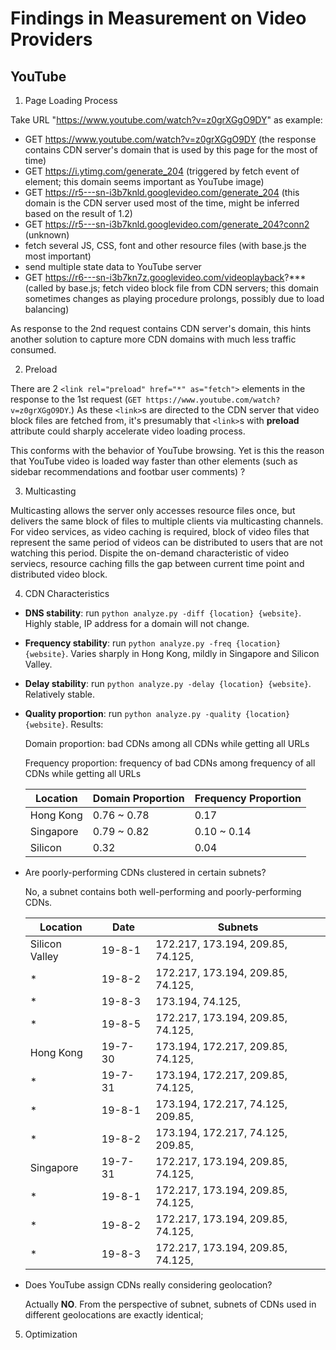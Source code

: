 # Findings in Measurement on Video Providers

## YouTube

1. Page Loading Process

Take URL "https://www.youtube.com/watch?v=z0grXGgO9DY" as example:

* GET https://www.youtube.com/watch?v=z0grXGgO9DY (the response contains CDN server's domain that is used by this page for the most of time)
* GET https://i.ytimg.com/generate_204 (triggered by fetch event of <link> element; this domain seems important as YouTube image)
* GET https://r5---sn-i3b7knld.googlevideo.com/generate_204 (this domain is the CDN server used most of the time, might be inferred based on the result of 1.2)
* GET https://r5---sn-i3b7knld.googlevideo.com/generate_204?conn2 (unknown)
* fetch several JS, CSS, font and other resource files (with base.js the most important)
* send multiple state data to YouTube server
* GET https://r6---sn-i3b7kn7z.googlevideo.com/videoplayback?*** (called by base.js; fetch video block file from CDN servers; this domain sometimes changes as playing procedure prolongs, possibly due to load balancing)

As response to the 2nd request contains CDN server's domain, this hints another solution to capture more CDN domains with much less traffic consumed.

2. Preload

There are 2 `<link rel="preload" href="*" as="fetch">` elements in the response to the 1st request (`GET https://www.youtube.com/watch?v=z0grXGgO9DY`.) As these `<link>`s are directed to the CDN server that video block files are fetched from, it's presumably that `<link>`s with **preload** attribute could sharply accelerate video loading process. 

This conforms with the behavior of YouTube browsing. Yet is this the reason that YouTube video is loaded way faster than other elements (such as sidebar recommendations and footbar user comments) ?

3. Multicasting

Multicasting allows the server only accesses resource files once, but delivers the same block of files to multiple clients via multicasting channels. For video services, as video caching is required, block of video files that represent the same period of videos can be distributed to users that are not watching this period. Dispite the on-demand characteristic of video serviecs, resource caching fills the gap between current time point and distributed video block. 

4. CDN Characteristics

* **DNS stability**: run `python analyze.py -diff {location} {website}`. Highly stable, IP address for a domain will not change.

* **Frequency stability**: run `python analyze.py -freq {location} {website}`. Varies sharply in Hong Kong, mildly in Singapore and Silicon Valley.

* **Delay stability**: run `python analyze.py -delay {location} {website}`. Relatively stable.

* **Quality proportion**: run `python analyze.py -quality {location} {website}`. Results:

    Domain proportion: bad CDNs among all CDNs while getting all URLs

    Frequency proportion: frequency of bad CDNs among frequency of all CDNs while getting all URLs

    Location | Domain Proportion| Frequency Proportion
    ---|---|---
    Hong Kong | 0.76 ~ 0.78 | 0.17 
    Singapore | 0.79 ~ 0.82 | 0.10 ~ 0.14
    Silicon   | 0.32 | 0.04

* Are poorly-performing CDNs clustered in certain subnets?

    No, a subnet contains both well-performing and poorly-performing CDNs.

    Location | Date | Subnets
    ---|---|---
    Silicon Valley | 19-8-1 | 172.217, 173.194, 209.85, 74.125,
    * | 19-8-2 | 172.217, 173.194, 209.85, 74.125,
    * | 19-8-3 | 173.194, 74.125,
    * | 19-8-5 | 172.217, 173.194, 209.85, 74.125,
    Hong Kong | 19-7-30 | 173.194, 172.217, 209.85, 74.125,
    * | 19-7-31 | 173.194, 172.217, 209.85, 74.125,
    * | 19-8-1 | 173.194, 172.217, 74.125, 209.85,
    * | 19-8-2 | 173.194, 172.217, 74.125, 209.85,
    Singapore | 19-7-31 | 172.217, 173.194, 209.85, 74.125,
    * | 19-8-1 | 172.217, 173.194, 209.85, 74.125,
    * | 19-8-2 | 172.217, 173.194, 209.85, 74.125,
    * | 19-8-3 | 172.217, 173.194, 209.85, 74.125,

* Does YouTube assign CDNs really considering geolocation?

    Actually **NO**. From the perspective of subnet, subnets of CDNs used in different geolocations are exactly identical; 

5. Optimization